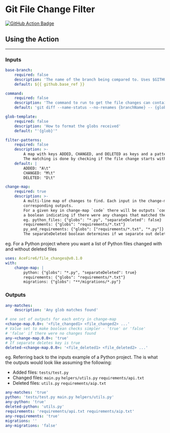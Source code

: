 # Git File Change Filter

[![GitHub Action Badge](https://github.com/AceFire6/file_changes/actions/workflows/test.yml/badge.svg)](https://github.com/AceFire6/file_changes/actions/workflows/test.yml/badge.svg)

## Using the Action

---

### Inputs

```yaml
base-branch:
    required: false
    description: 'The name of the branch being compared to. Uses $GITHUB_BASE_REF if not set'
    default: ${{ github.base_ref }}

command:
    required: false
    description: 'The command to run to get the file changes can contain {glob} and {branchName} to specify replacements'
    default: 'git diff --name-status --no-renames {branchName} -- {glob}'

glob-template:
    required: false
    description: 'How to format the globs received'
    default: "'{glob}'"

filter-patterns:
    required: false
    description: >-
        A map with keys ADDED, CHANGED, and DELETED as keys and a pattern as a value.
        The matching is done by checking if the file change starts with the pattern.
    default: |
        ADDED: "A\t"
        CHANGED: "M\t"
        DELETED: "D\t"

change-map:
    required: true
    description: >-
        A multi-line map of changes to find. Each input in the change-map has two (or three with separateDeleted set to true)
        corresponding outputs.
        For a given key in change-map `code` there will be outputs `code`, a list of all the changed files, `any-code`,
        a boolean indicating if there were any changes that matched the glob filters, and `deleted-code` if `separateDeleted` is true.
        eg. python_files: {"globs": "*.py", "separateDeleted": false}
        requirements: {"globs": "requirements/*.txt"}
        py_and_requirements: {"globs": ["requirements/*.txt", "*.py"]}
        The separateDeleted boolean determines if we separate out deleted files or if they're included in the change list.
```

eg. For a Python project where you want a list of Python files changed with and without deleted files

```yaml
uses: AceFire6/file_changes@v0.1.0
with:
    change-map: |
        python: {"globs": "*.py", "separateDeleted": true}
        requirements: {"globs": "requirements/*.txt"}
        migrations: {"globs": "**/migrations/*.py"}
```

### Outputs

```yaml
any-matches:
    description: 'Any glob matches found'

# one set of outputs for each entry in change-map
<change-map.0.0>: '<file_changed1> <file_changed2> ...'
# Value set to make boolean checks simpler - 'true' or 'false'
# 'false' if there were no changes found
any-<change-map.0.0>: 'true'
# If separate deletes key is true
deleted-<change-map.0.0>: '<file_deleted1> <file_deleted2> ...'
```

eg. Referring back to the inputs example of a Python project.
The is what the outputs would look like assuming the following:

- Added files: `tests/test.py`
- Changed files: `main.py` `helpers/utils.py` `requirements/api.txt`
- Deleted files: `utils.py` `requirements/aip.txt`

```yaml
any-matches: 'true'
python: 'tests/test.py main.py helpers/utils.py'
any-python: 'true'
deleted-python: 'utils.py'
requirements: 'requirements/api.txt requirements/aip.txt'
any-requirements: 'true'
migrations: ''
any-migrations: 'false'
```
